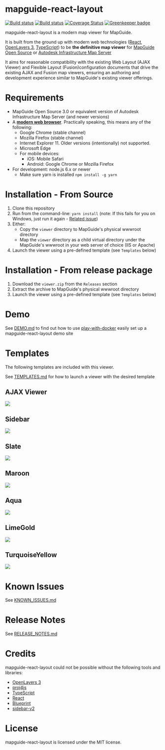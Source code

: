 # mapguide-react-layout

[![Build status](https://travis-ci.org/jumpinjackie/mapguide-react-layout.svg)](https://travis-ci.org/jumpinjackie/mapguide-react-layout)
[![Build status](https://ci.appveyor.com/api/projects/status/urdvk8788w6h26ae?svg=true)](https://ci.appveyor.com/project/jumpinjackie/mapguide-react-layout)
[![Coverage Status](https://coveralls.io/repos/github/jumpinjackie/mapguide-react-layout/badge.svg?branch=master)](https://coveralls.io/github/jumpinjackie/mapguide-react-layout?branch=master)
[![Greenkeeper badge](https://badges.greenkeeper.io/jumpinjackie/mapguide-react-layout.svg)](https://greenkeeper.io/)

mapguide-react-layout is a modern map viewer for MapGuide.

It is built from the ground up with modern web technologies ([React](https://facebook.github.io/react/), [OpenLayers 3](http://openlayers.org/), [TypeScript](https://www.typescriptlang.org/)) to be **the definitive map viewer** for [MapGuide Open Source](http://mapguide.osgeo.org) or [Autodesk Infrastructure Map Server](http://www.autodesk.com/products/infrastructure-map-server/overview)

It aims for reasonable compatibility with the existing Web Layout (AJAX Viewer) and Flexible Layout (Fusion)configuration documents that drive the existing AJAX and Fusion map viewers, ensuring an authoring and development experience similar to MapGuide's existing viewer offerings.

# Requirements

 * MapGuide Open Source 3.0 or equivalent version of Autodesk Infrastructure Map Server (and newer versions)
 * A [**modern web browser**](http://browsehappy.com/). Practically speaking, this means any of the following:
    * Google Chrome (stable channel)
    * Mozilla Firefox (stable channel)
    * Internet Explorer 11. Older versions (intentionally) not supported.
    * Microsoft Edge
    * For mobile devices:
      * iOS: Mobile Safari
      * Android: Google Chrome or Mozilla Firefox
 * For development: node.js 6.x or newer
    * Make sure yarn is installed `npm install -g yarn`

# Installation - From Source

 1. Clone this repository
 2. Run from the command-line: `yarn install` (note: If this fails for you on Windows, just run it again - [Related issue](https://github.com/yarnpkg/yarn/issues/919))
 3. Either:
    * Copy the `viewer` directory to MapGuide's physical wwwroot directory
    * Map the `viewer` directory as a child virtual directory under the MapGuide's wwwroot in your web server of choice (IIS or Apache)
 4. Launch the viewer using a pre-defined template (see `Templates` below)

# Installation - From release package

 1. Download the `viewer.zip` from the `Releases` section
 2. Extract the archive to MapGuide's physical wwwroot directory
 3. Launch the viewer using a pre-defined template (see `Templates` below)

# Demo

See [DEMO.md](https://github.com/jumpinjackie/mapguide-react-layout/blob/master/docs/DEMO.md) to find out how to use [play-with-docker](http://play-with-docker.com) easily set up a mapguide-react-layout demo site

# Templates

The following templates are included with this viewer.

See [TEMPLATES.md](https://github.com/jumpinjackie/mapguide-react-layout/blob/master/docs/TEMPLATES.md) for how to launch a viewer with the desired template

## AJAX Viewer

![](https://github.com/jumpinjackie/mapguide-react-layout/raw/master/docs/ajax-viewer.png)

## Sidebar

![](https://github.com/jumpinjackie/mapguide-react-layout/raw/master/docs/sidebar.png)

## Slate

![](https://github.com/jumpinjackie/mapguide-react-layout/raw/master/docs/slate.png)

## Maroon

![](https://github.com/jumpinjackie/mapguide-react-layout/raw/master/docs/maroon.png)

## Aqua

![](https://github.com/jumpinjackie/mapguide-react-layout/raw/master/docs/aqua.png)

## LimeGold

![](https://github.com/jumpinjackie/mapguide-react-layout/raw/master/docs/limegold.png)

## TurquoiseYellow

![](https://github.com/jumpinjackie/mapguide-react-layout/raw/master/docs/turquoise-yellow.png)

# Known Issues

See [KNOWN_ISSUES.md](https://github.com/jumpinjackie/mapguide-react-layout/blob/master/docs/KNOWN_ISSUES.md)

# Release Notes

See [RELEASE_NOTES.md](https://github.com/jumpinjackie/mapguide-react-layout/blob/master/docs/RELEASE_NOTES.md)

# Credits

mapguide-react-layout could not be possible without the following tools and libraries:

 * [OpenLayers 3](http://openlayers.org/)
 * [proj4js](http://proj4js.org/)
 * [TypeScript](https://www.typescriptlang.org/)
 * [React](https://facebook.github.io/react/)
 * [Blueprint](http://blueprintjs.com/)
 * [sidebar-v2](https://github.com/Turbo87/sidebar-v2)

# License

mapguide-react-layout is licensed under the MIT license.
